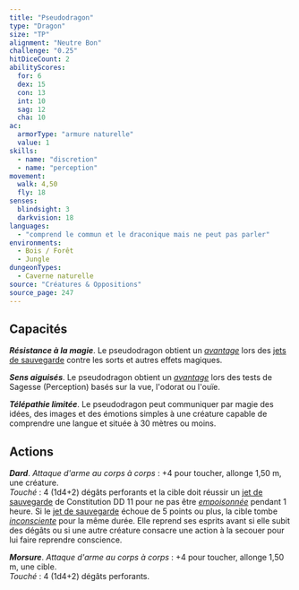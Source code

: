 ```yaml
---
title: "Pseudodragon"
type: "Dragon"
size: "TP"
alignment: "Neutre Bon"
challenge: "0.25"
hitDiceCount: 2
abilityScores:
  for: 6
  dex: 15
  con: 13
  int: 10
  sag: 12
  cha: 10
ac:
  armorType: "armure naturelle"
  value: 1
skills:
  - name: "discretion"
  - name: "perception"
movement:
  walk: 4,50
  fly: 18
senses:
  blindsight: 3
  darkvision: 18
languages:
  - "comprend le commun et le draconique mais ne peut pas parler"
environments:
  - Bois / Forêt
  - Jungle
dungeonTypes:
  - Caverne naturelle
source: "Créatures & Oppositions"
source_page: 247
---
```

## Capacités
_**Résistance à la magie**_. Le pseudodragon obtient un [_avantage_](/utiliser-les-caracteristiques/#avantage-et-desavantage) lors des [jets de sauvegarde](/utiliser-les-caracteristiques/#jets-de-sauvegarde) contre les sorts et autres effets magiques.

_**Sens aiguisés**_. Le pseudodragon obtient un [_avantage_](/utiliser-les-caracteristiques/#avantage-et-desavantage) lors des tests de Sagesse (Perception) basés sur la vue, l'odorat ou l'ouïe.

_**Télépathie limitée**_. Le pseudodragon peut communiquer par magie des idées, des images et des émotions simples à une créature capable de comprendre une langue et située à 30 mètres ou moins.

## Actions
_**Dard**_. _Attaque d'arme au corps à corps_ : +4 pour toucher, allonge 1,50 m, une créature.  
_Touché_ : 4 (1d4+2) dégâts perforants et la cible doit réussir un [jet de sauvegarde](/utiliser-les-caracteristiques/#jets-de-sauvegarde) de Constitution DD 11 pour ne pas être [_empoisonnée_](/gerer-la-sante-du-personnage/#empoisonne) pendant 1 heure. Si le [jet de sauvegarde](/utiliser-les-caracteristiques/#jets-de-sauvegarde) échoue de 5 points ou plus, la cible tombe [_inconsciente_](/gerer-la-sante-du-personnage/#inconscient) pour la même durée. Elle reprend ses esprits avant si elle subit des dégâts ou si une autre créature consacre une action à la secouer pour lui faire reprendre conscience.

_**Morsure**_. _Attaque d'arme au corps à corps_ : +4 pour toucher, allonge 1,50 m, une cible.  
_Touché_ : 4 (1d4+2) dégâts perforants.
